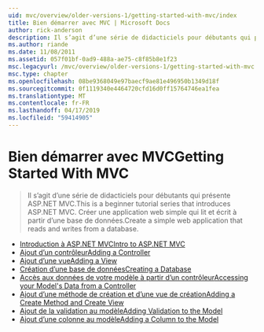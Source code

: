 ```yaml
---
uid: mvc/overview/older-versions-1/getting-started-with-mvc/index
title: Bien démarrer avec MVC | Microsoft Docs
author: rick-anderson
description: Il s’agit d’une série de didacticiels pour débutants qui présente ASP.NET MVC. Créer une application web simple qui lit et écrit à partir d’une base de données.
ms.author: riande
ms.date: 11/08/2011
ms.assetid: 057f01bf-0ad9-488a-ae75-c8f85b8e1f23
msc.legacyurl: /mvc/overview/older-versions-1/getting-started-with-mvc
msc.type: chapter
ms.openlocfilehash: 08be9368049e97baecf9ae81e496950b1349d18f
ms.sourcegitcommit: 0f1119340e4464720cfd16d0ff15764746ea1fea
ms.translationtype: MT
ms.contentlocale: fr-FR
ms.lasthandoff: 04/17/2019
ms.locfileid: "59414905"
---
```

# <a name="getting-started-with-mvc"></a><span data-ttu-id="cf2d5-104">Bien démarrer avec MVC</span><span class="sxs-lookup"><span data-stu-id="cf2d5-104">Getting Started With MVC</span></span>

> <span data-ttu-id="cf2d5-105">Il s’agit d’une série de didacticiels pour débutants qui présente ASP.NET MVC.</span><span class="sxs-lookup"><span data-stu-id="cf2d5-105">This is a beginner tutorial series that introduces ASP.NET MVC.</span></span> <span data-ttu-id="cf2d5-106">Créer une application web simple qui lit et écrit à partir d’une base de données.</span><span class="sxs-lookup"><span data-stu-id="cf2d5-106">Create a simple web application that reads and writes from a database.</span></span>


- [<span data-ttu-id="cf2d5-107">Introduction à ASP.NET MVC</span><span class="sxs-lookup"><span data-stu-id="cf2d5-107">Intro to ASP.NET MVC</span></span>](getting-started-with-mvc-part1.md)
- [<span data-ttu-id="cf2d5-108">Ajout d’un contrôleur</span><span class="sxs-lookup"><span data-stu-id="cf2d5-108">Adding a Controller</span></span>](getting-started-with-mvc-part2.md)
- [<span data-ttu-id="cf2d5-109">Ajout d’une vue</span><span class="sxs-lookup"><span data-stu-id="cf2d5-109">Adding a View</span></span>](getting-started-with-mvc-part3.md)
- [<span data-ttu-id="cf2d5-110">Création d’une base de données</span><span class="sxs-lookup"><span data-stu-id="cf2d5-110">Creating a Database</span></span>](getting-started-with-mvc-part4.md)
- [<span data-ttu-id="cf2d5-111">Accès aux données de votre modèle à partir d’un contrôleur</span><span class="sxs-lookup"><span data-stu-id="cf2d5-111">Accessing your Model's Data from a Controller</span></span>](getting-started-with-mvc-part5.md)
- [<span data-ttu-id="cf2d5-112">Ajout d’une méthode de création et d’une vue de création</span><span class="sxs-lookup"><span data-stu-id="cf2d5-112">Adding a Create Method and Create View</span></span>](getting-started-with-mvc-part6.md)
- [<span data-ttu-id="cf2d5-113">Ajout de la validation au modèle</span><span class="sxs-lookup"><span data-stu-id="cf2d5-113">Adding Validation to the Model</span></span>](getting-started-with-mvc-part7.md)
- [<span data-ttu-id="cf2d5-114">Ajout d’une colonne au modèle</span><span class="sxs-lookup"><span data-stu-id="cf2d5-114">Adding a Column to the Model</span></span>](getting-started-with-mvc-part8.md)
